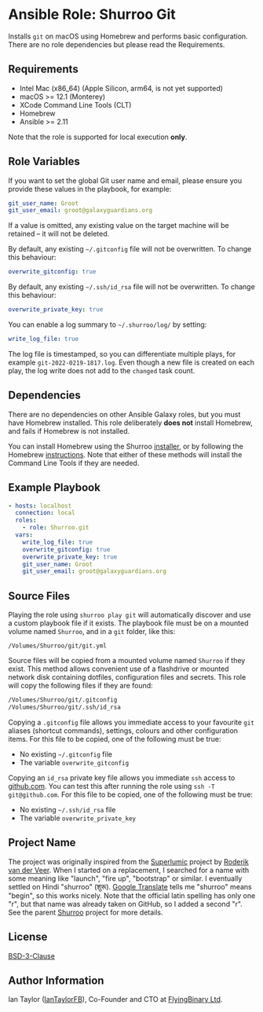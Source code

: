 Ansible Role: Shurroo Git
=========================

Installs `git` on macOS using Homebrew and performs basic configuration. There are no role dependencies but please read the Requirements.

Requirements
------------

* Intel Mac (x86_64) (Apple Silicon, arm64, is not yet supported)
* macOS >= 12.1 (Monterey)
* XCode Command Line Tools (CLT)
* Homebrew
* Ansible >= 2.11

Note that the role is supported for local execution **only**.

Role Variables
--------------

If you want to set the global Git user name and email, please ensure you provide these values in the playbook, for example:
```yaml
git_user_name: Groot
git_user_email: groot@galaxyguardians.org
```
If a value is omitted, any existing value on the target machine will be retained – it will not be deleted.

By default, any existing `~/.gitconfig` file will not be overwritten. To change this behaviour:
```yaml
overwrite_gitconfig: true
```

By default, any existing `~/.ssh/id_rsa` file will not be overwritten. To change this behaviour:
```yaml
overwrite_private_key: true
```

You can enable a log summary to `~/.shurroo/log/` by setting:
```yaml
write_log_file: true
```
The log file is timestamped, so you can differentiate multiple plays, for example `git-2022-0219-1817.log`. Even though a new file is created on each play, the log write does not add to the `changed` task count.

Dependencies
------------

There are no dependencies on other Ansible Galaxy roles, but you must have Homebrew installed. This role deliberately **does not** install Homebrew, and fails if Homebrew is not installed.

You can install Homebrew using the Shurroo [installer](https://github.com/Shurroo/install), or by following the Homebrew [instructions](https://brew.sh/). Note that either of these methods will install the Command Line Tools if they are needed.

Example Playbook
----------------

```yaml
- hosts: localhost
  connection: local
  roles:
    - role: Shurroo.git
  vars:
    write_log_file: true
    overwrite_gitconfig: true
    overwrite_private_key: true
    git_user_name: Groot
    git_user_email: groot@galaxyguardians.org
```

Source Files
------------

Playing the role using `shurroo play git` will automatically discover and use a custom playbook file if it exists. The playbook file must be on a mounted volume named `Shurroo`, and in a `git` folder, like this:
```shell
/Volumes/Shurroo/git/git.yml
```

Source files will be copied from a mounted volume named `Shurroo` if they exist. This method allows convenient use of a flashdrive or mounted network disk containing dotfiles, configuration files and secrets. This role will copy the following files if they are found:
```zsh
/Volumes/Shurroo/git/.gitconfig
/Volumes/Shurroo/git/.ssh/id_rsa
```
Copying a `.gitconfig` file allows you immediate access to your favourite `git` aliases (shortcut commands), settings, colours and other configuration items. For this file to be copied, one of the following must be true:
* No existing `~/.gitconfig` file
* The variable `overwrite_gitconfig`


Copying an `id_rsa` private key file allows you immediate `ssh` access to [github.com](https://github.com). You can test this after running the role using `ssh -T git@github.com`. For this file to be copied, one of the following must be true:
* No existing `~/.ssh/id_rsa` file
* The variable `overwrite_private_key`

Project Name
------------

The project was originally inspired from the [Superlumic](https://github.com/superlumic/superlumic) project by [Roderik van der Veer](https://github.com/roderik). When I started on a replacement, I searched for a name with some meaning like "launch", "fire up", "bootstrap" or similar. I eventually settled on Hindi "shurroo" (शुरू). [Google Translate](https://translate.google.com/?sl=en&tl=hi&text=begin&op=translate) tells me "shurroo" means "begin", so this works nicely. Note that the official latin spelling has only one "r", but that name was already taken on GitHub, so I added a second "r". See the parent [Shurroo](https://github.com/Shurroo/shurroo) project for more details.


License
-------

[BSD-3-Clause](https://spdx.org/licenses/BSD-3-Clause.html)

Author Information
------------------

Ian Taylor ([IanTaylorFB](https://github.com/IanTaylorFB)), Co-Founder and CTO at [FlyingBinary Ltd](https://flyingbinary.com).
